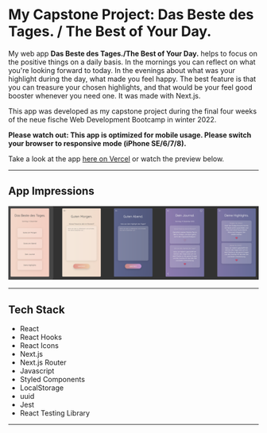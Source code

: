 # My Capstone Project: Das Beste des Tages. / The Best of Your Day.

My web app **Das Beste des Tages./The Best of Your Day.** helps to focus on the positive things on a daily basis. In the mornings you can reflect on what you're looking forward to today. In the evenings about what was your highlight during the day, what made you feel happy. The best feature is that you can treasure your chosen highlights, and that would be your feel good booster whenever you need one. It was made with Next.js.

This app was developed as my capstone project during the final four weeks of the neue fische Web Development Bootcamp in winter 2022.

**Please watch out: This app is optimized for mobile usage. Please switch your browser to responsive mode (iPhone SE/6/7/8).**

Take a look at the app [here on Vercel](https://das-beste-des-tages.vercel.app/) or watch the preview below.

---

## App Impressions

![Screenshot](public/images/app-screenshot.png)

---

## Tech Stack

- React
- React Hooks
- React Icons
- Next.js
- Next.js Router
- Javascript
- Styled Components
- LocalStorage
- uuid
- Jest
- React Testing Library

---

<!-- This is a [Next.js](https://nextjs.org/) project bootstrapped with [`create-next-app`](https://github.com/vercel/next.js/tree/canary/packages/create-next-app).

## Getting Started

First, run the development server:

```bash
npm run dev
# or
yarn dev
```

Open [http://localhost:3000](http://localhost:3000) with your browser to see the result.

You can start editing the page by modifying `pages/index.js`. The page auto-updates as you edit the file.

[API routes](https://nextjs.org/docs/api-routes/introduction) can be accessed on [http://localhost:3000/api/hello](http://localhost:3000/api/hello). This endpoint can be edited in `pages/api/hello.js`.

The `pages/api` directory is mapped to `/api/*`. Files in this directory are treated as [API routes](https://nextjs.org/docs/api-routes/introduction) instead of React pages.

## Learn More

To learn more about Next.js, take a look at the following resources:

- [Next.js Documentation](https://nextjs.org/docs) - learn about Next.js features and API.
- [Learn Next.js](https://nextjs.org/learn) - an interactive Next.js tutorial.

You can check out [the Next.js GitHub repository](https://github.com/vercel/next.js/) - your feedback and contributions are welcome!

## Deploy on Vercel

The easiest way to deploy your Next.js app is to use the [Vercel Platform](https://vercel.com/new?utm_medium=default-template&filter=next.js&utm_source=create-next-app&utm_campaign=create-next-app-readme) from the creators of Next.js.

Check out our [Next.js deployment documentation](https://nextjs.org/docs/deployment) for more details. -->
